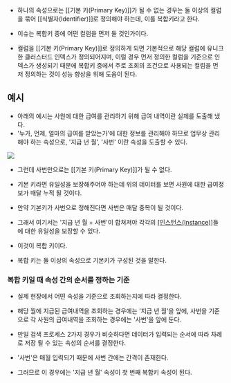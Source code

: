 - 하나의 속성으로는 [[기본 키(Primary Key)]]가 될 수 없는 경우는 둘 이상의 컬럼을 묶어 [[식별자(Identifier)]]로 정의해야 하는데, 이를 복합키라고 한다.

- 이슈는 복합키 중에 어떤 컬럼을 먼저 둘 것인가이다.

- 컬럼을 [[기본 키(Primary Key)]]로 정의하게 되면 기본적으로 해당 컬럼에 유니크한 클러스터드 인덱스가 정의되어지며, 이럴 경우 먼저 정의한 컬럼을 기준으로 인덱스가 생성되기 때문에 복합키 중에서 주로 조회의 조건으로 사용되는 컬럼을 먼저 정의하는 것이 성능 향상을 위해 도움이 된다. 

## 예시

- 아래의 예시는 사원에 대한 급여를 관리하기 위해 급여 내역이란 실체를 도출해 냈다.
- '누가, 언제, 얼마의 급여를 받았는가'에 대한 정보를 관리해야 하므로 업무상 관리해야 하는 속성으로, '지급 년 월', '사번' 이란 속성을 도출할 수 있다.

![](https://blog.kakaocdn.net/dn/b24UpW/btquUBYyV4g/5Ikwi0V63wBwOpxsDip370/img.png)

- 그런데 사번만으로는 [[기본 키(Primary Key)]]가 될 수 없다. 

- 기본 키라면 유일성을 보장해주어야 하는데 위의 데이터를 보면 사원에 대한 급여정보가 매달 누적 될 것이다. 
- 만약 기본키가 사번으로 정해진다면 사번은 매달 중복이 될 것이다.

- 그래서 여기서는 '지급 년 월 + 사번'이 합쳐져야 각각의 [[인스턴스(Instance)]]([[행(Row)]])들에 대한 유일성을 보장할 수 있다.
- 이것이 복합 키이다. 

- 복합 키는 둘 이상의 속성으로 기본키가 구성된 것을 말한다.

### 복합 키일 때 속성 간의 순서를 정하는 기준

- 실제 현장에서 어떤 속성을 기준으로 조회하는지에 따라 결정한다.
- 해당 월에 지급된 급여내역을 조회하는 경우에는 '지급 년 월'을 앞에, 사번을 기준으로 각 사원의 급여내역을 조회하는 경우에는 '사번'을 앞에 둔다.

- 만일 검색 프로세스 2가지 경우가 비슷하다면 데이터가 입력되는 순서에 따라 차례로 저장 될 수 있는 속성의 순서를 결정한다. 
- '사번'은 매월 입력되기 때문에 사번 간에는 간격이 존재한다. 
- 그러므로 이 경우에는 '지급 년 월' 속성이 첫 번째 복합키 속성이 된다.